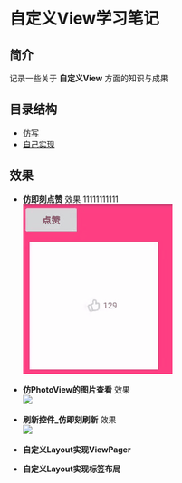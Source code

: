 # 自定义View学习笔记  

## 简介  
记录一些关于 **自定义View** 方面的知识与成果

## 目录结构
* [仿写](https://github.com/sjxxcode/custom_view/tree/master/src/main/java/com/sj/custom_view/simulation)
* [自己实现](https://github.com/sjxxcode/custom_view/tree/master/src/main/java/com/sj/custom_view/practice)

## 效果
* **仿即刻点赞** 效果                             11111111111  
  ![](https://github.com/sjxxcode/custom_view/blob/master/imgs/%E5%8D%B3%E5%88%BB%E7%82%B9%E8%B5%9E.gif)
  
* **仿PhotoView的图片查看** 效果  
  ![](https://github.com/sjxxcode/custom_view/blob/master/imgs/%E4%BB%BFPhotoView%E7%9A%84%E4%B8%80%E4%B8%AA%E5%9B%BE%E7%89%87%E6%9F%A5%E7%9C%8B%E6%95%88%E6%9E%9C.gif)

* **刷新控件_仿即刻刷新** 效果  
  ![](https://github.com/sjxxcode/custom_view/blob/master/imgs/%E8%87%AA%E5%AE%9A%E4%B9%89%E5%88%B7%E6%96%B0%E7%A9%BA%E9%97%B4_%E4%BB%BF%E5%8D%B3%E5%88%BB%E5%88%B7%E6%96%B0%E6%95%88%E6%9E%9C.gif)
  
* **自定义Layout实现ViewPager**

* **自定义Layout实现标签布局**
